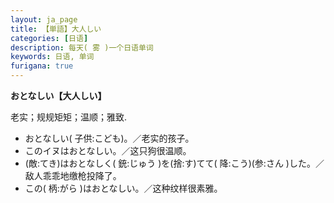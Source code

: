 ```yaml
---
layout: ja_page
title: 【単語】大人しい
categories: [日语]
description: 每天( 雾 )一个日语单词
keywords: 日语, 单词
furigana: true
---
```


**おとなしい【大人しい】**

老实；规规矩矩；温顺；雅致.
-	おとなしい( 子供:こども)。／老实的孩子。
-	このイヌはおとなしい。／这只狗很温顺。
-	(敵:てき)はおとなしく( 銃:じゅう )を(捨:す)てて( 降:こう)(参:さん )した。／敌人乖乖地缴枪投降了。
-	この( 柄:がら )はおとなしい。／这种纹样很素雅。
